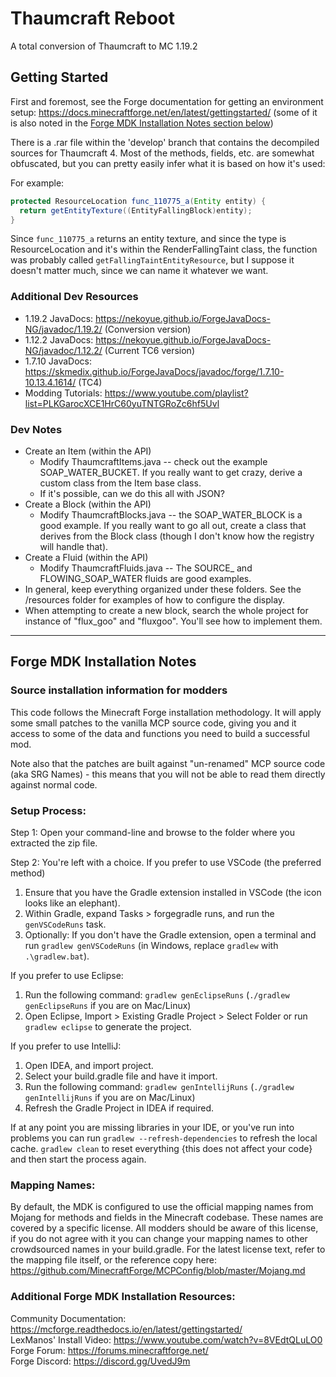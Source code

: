 # Thaumcraft Reboot
A total conversion of Thaumcraft to MC 1.19.2

## Getting Started
First and foremost, see the Forge documentation for getting an environment setup:
https://docs.minecraftforge.net/en/latest/gettingstarted/
(some of it is also noted in the [Forge MDK Installation Notes section below](#forge-mdk-installation-notes))

There is a .rar file within the 'develop' branch that contains the decompiled sources for Thaumcraft 4. Most of the methods, fields, etc. are somewhat obfuscated, but you can pretty easily infer what it is based on how it's used:

For example:
```java
protected ResourceLocation func_110775_a(Entity entity) {
  return getEntityTexture((EntityFallingBlock)entity);
}
```

Since `func_110775_a` returns an entity texture, and since the type is ResourceLocation and it's within the RenderFallingTaint class, the function was probably called `getFallingTaintEntityResource`, but I suppose it doesn't matter much, since we can name it whatever we want.

### Additional Dev Resources
- 1.19.2 JavaDocs: https://nekoyue.github.io/ForgeJavaDocs-NG/javadoc/1.19.2/ (Conversion version)
- 1.12.2 JavaDocs: https://nekoyue.github.io/ForgeJavaDocs-NG/javadoc/1.12.2/ (Current TC6 version)
- 1.7.10 JavaDocs: https://skmedix.github.io/ForgeJavaDocs/javadoc/forge/1.7.10-10.13.4.1614/ (TC4)
- Modding Tutorials: https://www.youtube.com/playlist?list=PLKGarocXCE1HrC60yuTNTGRoZc6hf5Uvl

### Dev Notes
- Create an Item (within the API)
  - Modify ThaumcraftItems.java -- check out the example SOAP_WATER_BUCKET. If you really want to get crazy, derive a custom class from the Item base class.
  - If it's possible, can we do this all with JSON?
- Create a Block (within the API)
  - Modify ThaumcraftBlocks.java -- the SOAP_WATER_BLOCK is a good example. If you really want to go all out, create a class that derives from the Block class (though I don't know how the registry will handle that).
- Create a Fluid (within the API)
  - Modify ThaumcraftFluids.java -- The SOURCE_ and FLOWING_SOAP_WATER fluids are good examples.
- In general, keep everything organized under these folders. See the /resources folder for examples of how to configure the display.
- When attempting to create a new block, search the whole project for instance of "flux_goo" and "fluxgoo". You'll see how to implement them.

-------------------------------------------------


## Forge MDK Installation Notes
### Source installation information for modders
This code follows the Minecraft Forge installation methodology. It will apply
some small patches to the vanilla MCP source code, giving you and it access 
to some of the data and functions you need to build a successful mod.

Note also that the patches are built against "un-renamed" MCP source code (aka
SRG Names) - this means that you will not be able to read them directly against
normal code.

### Setup Process:
Step 1: Open your command-line and browse to the folder where you extracted the zip file.

Step 2: You're left with a choice.
If you prefer to use VSCode (the preferred method)
1. Ensure that you have the Gradle extension installed in VSCode (the icon looks like an elephant).
2. Within Gradle, expand Tasks > forgegradle runs, and run the `genVSCodeRuns` task.
3. Optionally: If you don't have the Gradle extension, open a terminal and run `gradlew genVSCodeRuns` (in Windows, replace `gradlew` with `.\gradlew.bat`).

If you prefer to use Eclipse:
1. Run the following command: `gradlew genEclipseRuns` (`./gradlew genEclipseRuns` if you are on Mac/Linux)
2. Open Eclipse, Import > Existing Gradle Project > Select Folder 
   or run `gradlew eclipse` to generate the project.

If you prefer to use IntelliJ:
1. Open IDEA, and import project.
2. Select your build.gradle file and have it import.
3. Run the following command: `gradlew genIntellijRuns` (`./gradlew genIntellijRuns` if you are on Mac/Linux)
4. Refresh the Gradle Project in IDEA if required.

If at any point you are missing libraries in your IDE, or you've run into problems you can 
run `gradlew --refresh-dependencies` to refresh the local cache. `gradlew clean` to reset everything 
{this does not affect your code} and then start the process again.

### Mapping Names:
By default, the MDK is configured to use the official mapping names from Mojang for methods and fields 
in the Minecraft codebase. These names are covered by a specific license. All modders should be aware of this
license, if you do not agree with it you can change your mapping names to other crowdsourced names in your 
build.gradle. For the latest license text, refer to the mapping file itself, or the reference copy here:
https://github.com/MinecraftForge/MCPConfig/blob/master/Mojang.md

### Additional Forge MDK Installation Resources:
Community Documentation: https://mcforge.readthedocs.io/en/latest/gettingstarted/  
LexManos' Install Video: https://www.youtube.com/watch?v=8VEdtQLuLO0  
Forge Forum: https://forums.minecraftforge.net/  
Forge Discord: https://discord.gg/UvedJ9m  
